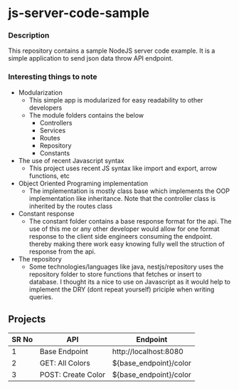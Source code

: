 # js-server-code-sample

### Description

This repository contains a sample NodeJS server code example. It is a simple application to send json data throw API endpoint.


### Interesting things to note

- Modularization
  - This simple app is modularized for easy readability to other developers
  - The module folders contains the below
    - Controllers
    - Services
    - Routes
    - Repository
    - Constants
- The use of recent Javascript syntax
  - This project uses recent JS syntax like import and export, arrow functions, etc
- Object Oriented Programing implementation
  - The implementation is mostly class base which implements the OOP implementation like inheritance.
  Note that the controller class is inherited by the routes class
- Constant response
  - The constant folder contains a base response format for the api. The use of this me or any other developer would allow for one format response to the client side engineers consuming the endpoint. thereby making there work easy knowing fully well the struction of response from the api. 
- The repository
  - Some technologies/languages like java, nestjs/repository uses the repository folder to store functions that fetches or insert to database. I thought its a nice to use on Javascript as it would help to implement the DRY (dont repeat yourself) priciple when writing queries.



## Projects

| SR No | API                                                                                                                                           | Endpoint                                                      |
|-------|---------------------------------------------------------------------------------------------------------------------------------------------------|-------------------------------------------------------------|
| 1     | Base Endpoint                                   | http://localhost:8080                      |
| 2     | GET: All Colors                                           | ${base_endpoint}/color                  |
| 3     | POST: Create Color                                                  | ${base_endpoint}/color                     |